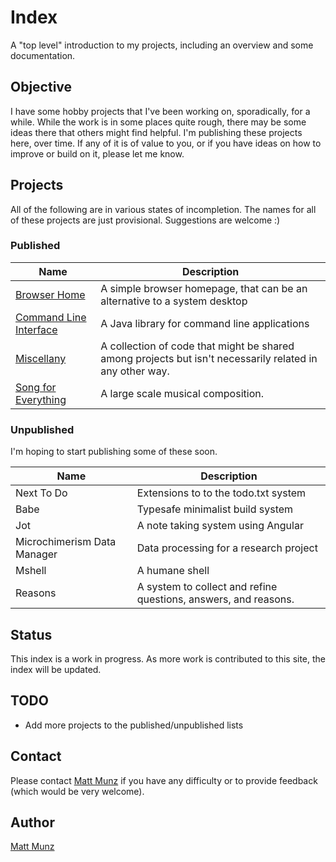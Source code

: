 # Index

A "top level" introduction to my projects, including an overview and some documentation.

## Objective

I have some hobby projects that I've been working on, sporadically, for a while. While the 
work is in some places quite rough, there may be some ideas there that others might find 
helpful. I'm publishing these projects here, over time. If any of it is of value to you, 
or if you have ideas on how to improve or build on it, please let me know.

## Projects

All of the following are in various states of incompletion. The names for all of these 
projects are just provisional. Suggestions are welcome :) 

### Published

| Name                      | Description                                |
| ------------------------- | ------------------------------------------ |
| [Browser Home](https://github.com/mattmunz/BrowserHome)                  | A simple browser homepage, that can be an alternative to a system desktop |
| [Command Line Interface](https://github.com/mattmunz/CommandLineInterface) | A Java library for command line applications |
| [Miscellany](https://github.com/mattmunz/Miscellany) | A collection of code that might be shared among projects but isn't necessarily related in any other way. |
| [Song for Everything](https://github.com/mattmunz/SongForEverything)     | A large scale musical composition. |

### Unpublished

I'm hoping to start publishing some of these soon.

| Name                      | Description                                |
| ------------------------- | ------------------------------------------ |
| Next To Do                | Extensions to to the todo.txt system       | 
| Babe                      | Typesafe minimalist build system           |
| Jot                         | A note taking system using Angular         |
| Microchimerism Data Manager | Data processing for a research project     |
| Mshell                      | A humane shell                             |
| Reasons                     | A system to collect and refine questions, answers, and reasons. |

## Status

This index is a work in progress. As more work is contributed to this site, the index will 
be updated.

## TODO 

* Add more projects to the published/unpublished lists

## Contact

Please contact [Matt Munz](https://github.com/mattmunz) if you have any difficulty or 
to provide feedback (which would be very welcome).

## Author

[Matt Munz](https://github.com/mattmunz)
